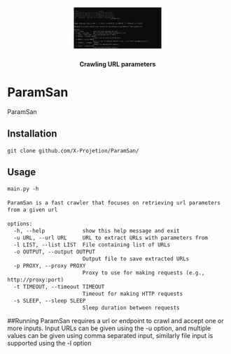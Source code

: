 <h1 align="center">
  <img src="paramsan.png" alt="paramsan" width="200px">
  <br>
</h1>

<h4 align="center">Crawling URL parameters</h4>

# ParamSan
ParamSan




## Installation
```
git clone github.com/X-Projetion/ParamSan/
```

## Usage

```
main.py -h

ParamSan is a fast crawler that focuses on retrieving url parameters from a given url

options:
  -h, --help            show this help message and exit
  -u URL, --url URL     URL to extract URLs with parameters from
  -l LIST, --list LIST  File containing list of URLs
  -o OUTPUT, --output OUTPUT
                        Output file to save extracted URLs
  -p PROXY, --proxy PROXY
                        Proxy to use for making requests (e.g., http://proxy:port)
  -t TIMEOUT, --timeout TIMEOUT
                        Timeout for making HTTP requests
  -s SLEEP, --sleep SLEEP
                        Sleep duration between requests
```


##Running
ParamSan requires a url or endpoint to crawl and accept one or more inputs.
Input URLs can be given using the -u option, and multiple values ​​can be given using comma separated input, similarly file input is supported using the -l option
